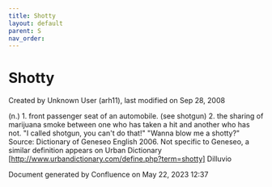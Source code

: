 ```yaml
---
title: Shotty
layout: default
parent: S
nav_order:
---
```


# Shotty

Created by  Unknown User (arh11), last modified on Sep 28, 2008

(n.) 1. front passenger seat of an automobile. (see shotgun) 2. the sharing of marijuana smoke between one who has taken a hit and another who has not. &quot;I called shotgun, you can't do that!&quot; &quot;Wanna blow me a shotty?&quot; Source: Dictionary of Geneseo English 2006. Not specific to Geneseo, a similar definition appears on Urban Dictionary [http://www.urbandictionary.com/define.php?term=shotty] Dilluvio

Document generated by Confluence on May 22, 2023 12:37


